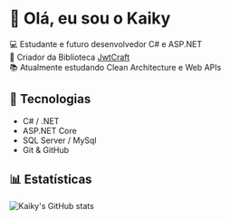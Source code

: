 # 👋 Olá, eu sou o Kaiky

💻 Estudante e futuro desenvolvedor C# e ASP.NET  
🚀 Criador da Biblioteca [JwtCraft](https://www.nuget.org/packages/JwtCraft/)  
📚 Atualmente estudando Clean Architecture e Web APIs  

## 🚀 Tecnologias
- C# / .NET
- ASP.NET Core
- SQL Server / MySql
- Git & GitHub

## 📊 Estatísticas
![Kaiky's GitHub stats](https://github-readme-stats.vercel.app/api?username=Kaiky&show_icons=true&theme=dracula)

